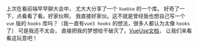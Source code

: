 上次在看前端早早聊大会中， 尤大大分享了一个 `VueUse` 的一个库。 好奇了一下，点看看了看。好家伙啊， 我直接好家伙。这不就是曾经我也想自己写一个  `vue` 版的 `hooks` 库吗？（我一直有`vue3 hooks` 的想法，很多人都认为太像 `hooks` 了） 可是我还不太会， 直接把我的梦想给干破灭了。[VueUse文档](https://vueuse.org/)， 让我们来看看这玩意吧！